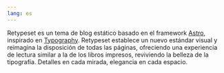 ```yaml
---
lang: es
---
```


Retypeset es un tema de blog estático basado en el framework [Astro](https://astro.build/), inspirado en [Typography](https://astro-theme-typography.vercel.app/). Retypeset establece un nuevo estándar visual y reimagina la disposición de todas las páginas, ofreciendo una experiencia de lectura similar a la de los libros impresos, reviviendo la belleza de la tipografía. Detalles en cada mirada, elegancia en cada espacio.
